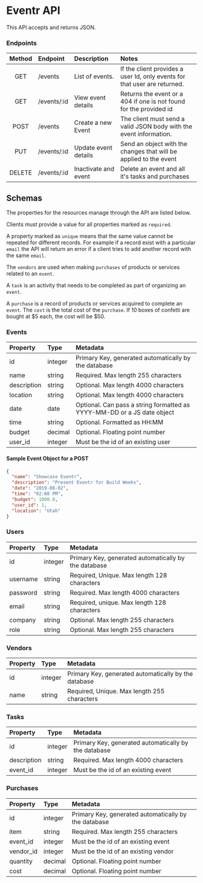 # Eventr API

This API accepts and returns JSON.

### Endpoints

| Method | Endpoint    | Description          | Notes                                                                     |
| :----: | :---------- | :------------------- | :------------------------------------------------------------------------ |
|  GET   | /events     | List of events.      | If the client provides a user Id, only events for that user are returned. |
|  GET   | /events/:id | View event details   | Returns the event or a 404 if one is not found for the provided id        |
|  POST  | /events     | Create a new Event   | The client must send a valid JSON body with the event information.        |
|  PUT   | /events/:id | Update event details | Send an object with the changes that will be applied to the event         |
| DELETE | /events/:id | Inactivate and event | Delete an event and all it's tasks and purchases                          |

## Schemas

The properties for the resources manage through the API are listed below.

Clients must provide a value for all properties marked as `required`.

A property marked as `unique` means that the same value cannot be repeated for different records. For example if a record exist with a particular `email` the API will return an error if a client tries to add another record with the same `email`.

The `vendors` are used when making `purchases` of products or services related to an `event`.

A `task` is an activity that needs to be completed as part of organizing an `event`.

A `purchase` is a record of products or services acquired to complete an `event`. The `cost` is the total cost of the `purchase`. If 10 boxes of confetti are bought at $5 each, the cost will be $50.

### Events

| Property    | Type    | Metadata                                                                |
| :---------- | :------ | :---------------------------------------------------------------------- |
| id          | integer | Primary Key, generated automatically by the database                    |
| name        | string  | Required. Max length 255 characters                                     |
| description | string  | Optional. Max length 4000 characters                                    |
| location    | string  | Optional. Max length 4000 characters                                    |
| date        | date    | Optional. Can pass a string formatted as YYYY-MM-DD or a JS date object |
| time        | string  | Optional. Formatted as HH:MM                                            |
| budget      | decimal | Optional. Floating point number                                         |
| user_id     | integer | Must be the id of an existing user                                      |

#### Sample Event Object for a POST

```json
{
  "name": "Showcase Eventr",
  "description": "Present Eventr for Build Weeks",
  "date": "2019-08-02",
  "time": "02:00 PM",
  "budget": 1000.0,
  "user_id": 1,
  "location": "Utah"
}
```

### Users

| Property | Type    | Metadata                                             |
| :------- | :------ | :--------------------------------------------------- |
| id       | integer | Primary Key, generated automatically by the database |
| username | string  | Required, Unique. Max length 128 characters          |
| password | string  | Required. Max length 4000 characters                 |
| email    | string  | Required, unique. Max length 128 characters          |
| company  | string  | Optional. Max length 255 characters                  |
| role     | string  | Optional. Max length 255 characters                  |

### Vendors

| Property | Type    | Metadata                                             |
| :------- | :------ | :--------------------------------------------------- |
| id       | integer | Primary Key, generated automatically by the database |
| name     | string  | Required, Unique. Max length 255 characters          |

### Tasks

| Property    | Type    | Metadata                                             |
| :---------- | :------ | :--------------------------------------------------- |
| id          | integer | Primary Key, generated automatically by the database |
| description | string  | Required. Max length 4000 characters                 |
| event_id    | integer | Must be the id of an existing event                  |

### Purchases

| Property  | Type    | Metadata                                             |
| :-------- | :------ | :--------------------------------------------------- |
| id        | integer | Primary Key, generated automatically by the database |
| item      | string  | Required. Max length 255 characters                  |
| event_id  | integer | Must be the id of an existing event                  |
| vendor_id | integer | Must be the id of an existing vendor                 |
| quantity  | decimal | Optional. Floating point number                      |
| cost      | decimal | Optional. Floating point number                      |
